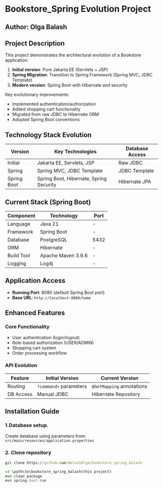 # Bookstore_Spring Evolution Project
## Author: Olga Balash

## Project Description
This project demonstrates the architectural evolution of a Bookstore application:
1. **Initial version**: Pure Jakarta EE (Servlets + JSP)
2. **Spring Migration**: Transition to Spring Framework (Spring MVC, JDBC Template)
3. **Modern version**: Spring Boot with Hibernate and security

Key evolutionary improvements:
- Implemented authentication/authorization
- Added shopping cart functionality
- Migrated from raw JDBC to Hibernate ORM
- Adopted Spring Boot conventions

## Technology Stack Evolution

| Version         | Key Technologies                         | Database Access     |
|-----------------|------------------------------------------|---------------------|
| Initial         | Jakarta EE, Servlets, JSP                | Raw JDBC            |
| Spring          | Spring MVC, JDBC Template                | JDBC Template       |
| Spring Boot     | Spring Boot, Hibernate, Spring Security  | Hibernate JPA       |

## Current Stack (Spring Boot)

| Component       | Technology                         | Port  |
|-----------------|------------------------------------|-------|
| Language        | Java 21                            | -     |
| Framework       | Spring Boot                        | -     |
| Database        | PostgreSQL                         | 5432  |
| ORM             | Hibernate                          | -     |
| Build Tool      | Apache Maven 3.9.6                 | -     |
| Logging         | Log4j                              | -     |

## Application Access
- **Running Port**: 8080 (default Spring Boot port)
- **Base URL**: `http://localhost:8080/home`

## Enhanced Features

### Core Functionality
- User authentication (login/logout)
- Role-based authorization (USER/ADMIN)
- Shopping cart system
- Order processing workflow


### API Evolution

| Feature          | Initial Version              | Current Version                |
|------------------|------------------------------|--------------------------------|
| Routing          | `?command=` parameters       | `@GetMapping` annotations      |
| DB Access        | Manual JDBC                  | Hibernate Repository           |

## Installation Guide
### 1.Database setup.
Create database using parameters from:
`src/main/resources/application.properties`


### 2. Clone repository
```cmd
git clone https://github.com/BalashOlga/bookstore_spring_balash

cd \path\to\bookstore_spring_balash(this project)
mvn clean package
mvn spring-boot:run
